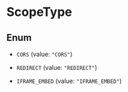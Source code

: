

# ScopeType

## Enum


* `CORS` (value: `"CORS"`)

* `REDIRECT` (value: `"REDIRECT"`)

* `IFRAME_EMBED` (value: `"IFRAME_EMBED"`)



